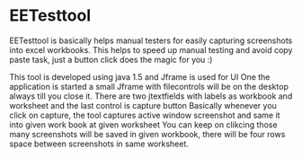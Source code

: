 # EETesttool
EETesttool is basically helps manual testers for easily capturing screenshots into excel workbooks. This helps to speed up manual testing and avoid copy paste task, just a button click does the magic for you :)

This tool is developed using java 1.5 and Jframe is used for UI
One the application is started a small Jframe with filecontrols will be on the desktop always till you close it.
There are two jtextfields with labels as workbook and worksheet
and the last control is capture button
Basically whenever you click on capture, the tool captures active window screenshot and same it into given work book at given worksheet
You can keep on clikcing those many screenshots will be saved in given workbook, there will be four rows space between screenshots in same worksheet.
